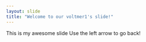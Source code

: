 ```yaml
---
layout: slide
title: "Welcome to our voltmer1's slide!"
---
```

This is my awesome slide
Use the left arrow to go back!
